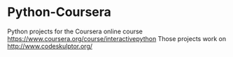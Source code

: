 # Python-Coursera
Python projects for the Coursera online course https://www.coursera.org/course/interactivepython
Those projects work on http://www.codeskulptor.org/
